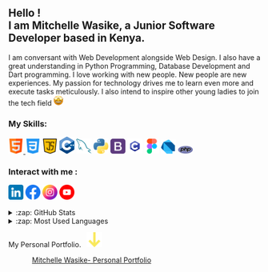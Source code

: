 ## Hello ! <br>I am Mitchelle Wasike, a Junior Software Developer based in Kenya. 
I am conversant with Web Development alongside Web Design. I also have a great understanding in  Python Programming, Database Development and Dart programming. I love working with new people. New people are new experiences. My passion for technology drives me to learn even more and execute tasks meticulously. I also intend to inspire other young ladies to join the tech field <img src="image/staremoji.png" width="20px">

### My Skills:
<a href="#"><img src="image/html.png" width="30px"> 
<a href="#"><img src="image/css-3.png" width="30px"></a>
<a href="#"><img src="image/java-script.png" width="30px"></a>
<a href="#"><img src="image/c++.png" width="30px"></a>
<a href="#"><img src="image/mysql.png" width="30px"></a>
<a href="#"><img src="image/python.png" width="30px"></a>
<a href="#"><img src="image/bootstrap.png" width="30px"></a>
<a href="#"><img src="image/c.png" width="30px"></a>
<a href="#"><img src="image/figma.png" width="30px"></a>
<a href="#"><img src="image/dart.png" width="30px"></a>
<a href="#"><img src="image/php.png" width="30px"></a>


### Interact with me :

<a href="https://www.linkedin.com/in/mitchelle-wasike-62b99123b/"><img src="image/linkedin1.png" width= "30px"></a>
<a href="https://www.facebook.com/waasike/"><img src="image/facebook1.png" width= "30px"></a>
<a href="https://www.instagram.com/waasike/"><img src="image/instagram1.png" width= "30px"></a>
<a href="https://www.youtube.com/@waasike/"><img src="image/youtube1.png" width= "30px"></a>


<details>
  <summary>:zap: GitHub Stats</summary>

  <img align="left" alt="Mitchelle's GitHub Stats" src="https://github-readme-stats.vercel.app/api?username=waasike&show_icons=true&hide_border=true" />

</details>
<details>
  <summary>:zap: Most Used Languages</summary>

<img align="left" alt="Mitchelle's GitHub Top Languages" src="https://github-readme-stats.vercel.app/api/top-langs/?username=waasike" />

</details>

<p align="left">
  My Personal Portfolio.  &nbsp;
  <img src="image/arrow1.png" width="30px" >
</p>

&nbsp; &nbsp; &nbsp;  &nbsp;  &nbsp;  &nbsp; [Mitchelle Wasike- Personal Portfolio](https://mitchellewasike-portfolio.netlify.app/)
